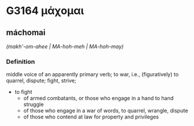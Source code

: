 # G3164 μάχομαι

## máchomai

_(makh'-om-ahee | MA-hoh-meh | MA-hoh-may)_

### Definition

middle voice of an apparently primary verb; to war, i.e., (figuratively) to quarrel, dispute; fight, strive; 

- to fight
  - of armed combatants, or those who engage in a hand to hand struggle
  - of those who engage in a war of words, to quarrel, wrangle, dispute
  - of those who contend at law for property and privileges
